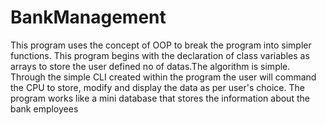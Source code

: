 # BankManagement
This program uses the concept of OOP to break the program into simpler functions. This program begins with the declaration of class variables as arrays to store the user defined no of datas.The algorithm is simple. Through the simple CLI created within the program the user will command the CPU to store, modify and display the data as per user's choice. The program works like a mini database that stores the information about the bank employees 
